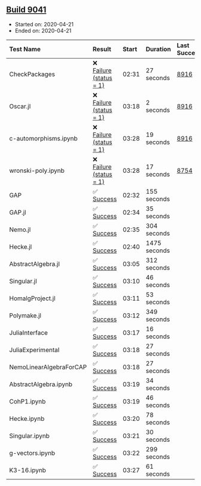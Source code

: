 ## [Build 9041](https://oscarci.mathematik.uni-kl.de/job/oscar/9041/)

* Started on: 2020-04-21
* Ended on: 2020-04-21

| Test Name    | Result | Start | Duration | Last Success | First Failure |
|:-------------|:-------|:------|:---------|:-------------|:--------------|
| CheckPackages | ❌ [Failure (status = 1)](https://oscarci.mathematik.uni-kl.de/job/oscar/9041/artifact/logs/build-9041/CheckPackages.log) | 02:31 | 27 seconds | [8916](https://oscarci.mathematik.uni-kl.de/job/oscar/8916/) | [8920](https://oscarci.mathematik.uni-kl.de/job/oscar/8920/) |
| Oscar.jl | ❌ [Failure (status = 1)](https://oscarci.mathematik.uni-kl.de/job/oscar/9041/artifact/logs/build-9041/Oscar.jl.log) | 03:18 | 2 seconds | [8916](https://oscarci.mathematik.uni-kl.de/job/oscar/8916/) | [8920](https://oscarci.mathematik.uni-kl.de/job/oscar/8920/) |
| c-automorphisms.ipynb | ❌ [Failure (status = 1)](https://oscarci.mathematik.uni-kl.de/job/oscar/9041/artifact/logs/build-9041/c-automorphisms.ipynb.log) | 03:28 | 19 seconds | [8916](https://oscarci.mathematik.uni-kl.de/job/oscar/8916/) | [8920](https://oscarci.mathematik.uni-kl.de/job/oscar/8920/) |
| wronski-poly.ipynb | ❌ [Failure (status = 1)](https://oscarci.mathematik.uni-kl.de/job/oscar/9041/artifact/logs/build-9041/wronski-poly.ipynb.log) | 03:28 | 17 seconds | [8754](https://oscarci.mathematik.uni-kl.de/job/oscar/8754/) | [8755](https://oscarci.mathematik.uni-kl.de/job/oscar/8755/) |
| GAP | ✅ [Success](https://oscarci.mathematik.uni-kl.de/job/oscar/9041/artifact/logs/build-9041/GAP.log) | 02:32 | 155 seconds |  |  |
| GAP.jl | ✅ [Success](https://oscarci.mathematik.uni-kl.de/job/oscar/9041/artifact/logs/build-9041/GAP.jl.log) | 02:34 | 35 seconds |  |  |
| Nemo.jl | ✅ [Success](https://oscarci.mathematik.uni-kl.de/job/oscar/9041/artifact/logs/build-9041/Nemo.jl.log) | 02:35 | 304 seconds |  |  |
| Hecke.jl | ✅ [Success](https://oscarci.mathematik.uni-kl.de/job/oscar/9041/artifact/logs/build-9041/Hecke.jl.log) | 02:40 | 1475 seconds |  |  |
| AbstractAlgebra.jl | ✅ [Success](https://oscarci.mathematik.uni-kl.de/job/oscar/9041/artifact/logs/build-9041/AbstractAlgebra.jl.log) | 03:05 | 312 seconds |  |  |
| Singular.jl | ✅ [Success](https://oscarci.mathematik.uni-kl.de/job/oscar/9041/artifact/logs/build-9041/Singular.jl.log) | 03:10 | 46 seconds |  |  |
| HomalgProject.jl | ✅ [Success](https://oscarci.mathematik.uni-kl.de/job/oscar/9041/artifact/logs/build-9041/HomalgProject.jl.log) | 03:11 | 53 seconds |  |  |
| Polymake.jl | ✅ [Success](https://oscarci.mathematik.uni-kl.de/job/oscar/9041/artifact/logs/build-9041/Polymake.jl.log) | 03:12 | 349 seconds |  |  |
| JuliaInterface | ✅ [Success](https://oscarci.mathematik.uni-kl.de/job/oscar/9041/artifact/logs/build-9041/JuliaInterface.log) | 03:17 | 16 seconds |  |  |
| JuliaExperimental | ✅ [Success](https://oscarci.mathematik.uni-kl.de/job/oscar/9041/artifact/logs/build-9041/JuliaExperimental.log) | 03:18 | 27 seconds |  |  |
| NemoLinearAlgebraForCAP | ✅ [Success](https://oscarci.mathematik.uni-kl.de/job/oscar/9041/artifact/logs/build-9041/NemoLinearAlgebraForCAP.log) | 03:18 | 27 seconds |  |  |
| AbstractAlgebra.ipynb | ✅ [Success](https://oscarci.mathematik.uni-kl.de/job/oscar/9041/artifact/logs/build-9041/AbstractAlgebra.ipynb.log) | 03:19 | 34 seconds |  |  |
| CohP1.ipynb | ✅ [Success](https://oscarci.mathematik.uni-kl.de/job/oscar/9041/artifact/logs/build-9041/CohP1.ipynb.log) | 03:19 | 46 seconds |  |  |
| Hecke.ipynb | ✅ [Success](https://oscarci.mathematik.uni-kl.de/job/oscar/9041/artifact/logs/build-9041/Hecke.ipynb.log) | 03:20 | 78 seconds |  |  |
| Singular.ipynb | ✅ [Success](https://oscarci.mathematik.uni-kl.de/job/oscar/9041/artifact/logs/build-9041/Singular.ipynb.log) | 03:21 | 30 seconds |  |  |
| g-vectors.ipynb | ✅ [Success](https://oscarci.mathematik.uni-kl.de/job/oscar/9041/artifact/logs/build-9041/g-vectors.ipynb.log) | 03:22 | 299 seconds |  |  |
| K3-16.ipynb | ✅ [Success](https://oscarci.mathematik.uni-kl.de/job/oscar/9041/artifact/logs/build-9041/K3-16.ipynb.log) | 03:27 | 61 seconds |  |  |
